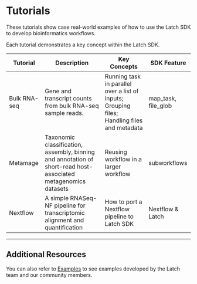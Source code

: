 # Tutorials

These tutorials show case real-world examples of how to use the Latch SDK to develop bioinformatics workflows.

Each tutorial demonstrates a key concept within the Latch SDK.

| Tutorial | Description | Key Concepts | SDK Feature
| --- | ----------- | -------- | ----
| Bulk RNA-seq | Gene and transcript counts from bulk RNA-seq sample reads. | Running task in parallel over a list of inputs; Grouping files; Handling files and metadata | map_task, file_glob
| Metamage | Taxonomic classification, assembly, binning and annotation of short-read host-associated metagenomics datasets | Reusing workflow in a larger workflow | subworkflows
| Nextflow | A simple RNASeq-NF pipeline for transcriptomic alignment and quantification | How to port a Nextflow pipeline to Latch SDK | Nextflow & Latch

---

## Additional Resources

You can also refer to [Examples](../examples/workflows_examples.md) to see examples developed by the Latch team and our community members.
